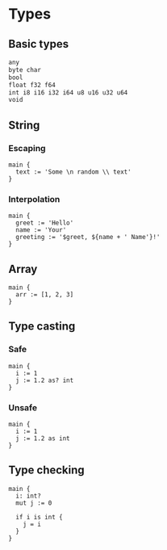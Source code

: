 # Types

## Basic types
```txt
any
byte char
bool
float f32 f64
int i8 i16 i32 i64 u8 u16 u32 u64
void
```

## String

### Escaping
```the
main {
  text := 'Some \n random \\ text'
}
```

### Interpolation
```the
main {
  greet := 'Hello'
  name := 'Your'
  greeting := '$greet, ${name + ' Name'}!'
}
```

## Array
```the
main {
  arr := [1, 2, 3]
}
```

## Type casting

### Safe
```the
main {
  i := 1
  j := 1.2 as? int
}
```

### Unsafe
```the
main {
  i := 1
  j := 1.2 as int
}
```

## Type checking
```the
main {
  i: int?
  mut j := 0

  if i is int {
    j = i
  }
}
```
